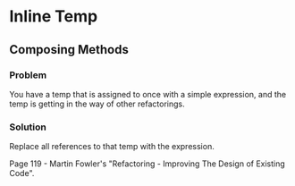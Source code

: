 # Inline Temp 

## Composing Methods

### Problem
You have a temp that is assigned to once with a simple expression, and the temp is getting in the way of other refactorings.

### Solution
Replace all references to that temp with the expression.

Page 119 - Martin Fowler's "Refactoring - Improving The Design of Existing Code".